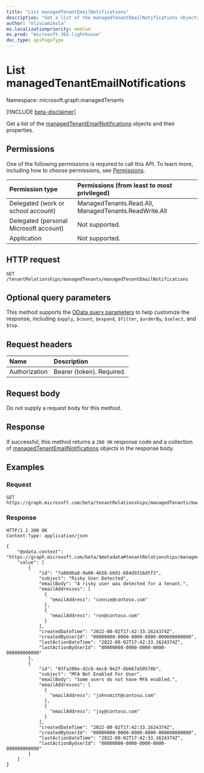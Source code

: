 ```yaml
---
title: "List managedTenantEmailNotifications"
description: "Get a list of the managedTenantEmailNotifications objects and their properties."
author: "oliviamikola"
ms.localizationpriority: medium
ms.prod: "microsoft-365-lighthouse"
doc_type: apiPageType
---
```


# List managedTenantEmailNotifications
Namespace: microsoft.graph.managedTenants

[!INCLUDE [beta-disclaimer](../../includes/beta-disclaimer.md)]

Get a list of the [managedTenantEmailNotifications](../resources/managedtenants-managedtenantemailnotification.md) objects and their properties.

## Permissions
One of the following permissions is required to call this API. To learn more, including how to choose permissions, see [Permissions](/graph/permissions-reference).

|Permission type|Permissions (from least to most privileged)|
|:---|:---|
|Delegated (work or school account)|ManagedTenants.Read.All, ManagedTenants.ReadWrite.All|
|Delegated (personal Microsoft account)|Not supported.|
|Application|Not supported.|

## HTTP request

<!-- {
  "blockType": "ignored"
}
-->
``` http
GET /tenantRelationships/managedTenants/managedTenantEmailNotifications
```

## Optional query parameters
This method supports the [OData query parameters](/graph/query-parameters) to help customize the response, including `$apply`, `$count`, `$expand`, `$filter`, `$orderBy`, `$select`, and `$top`.

## Request headers
|Name|Description|
|:---|:---|
|Authorization|Bearer {token}. Required.|

## Request body
Do not supply a request body for this method.

## Response

If successful, this method returns a `200 OK` response code and a collection of [managedTenantEmailNotifications](../resources/managedtenants-managedtenantemailnotification.md) objects in the response body.

## Examples

### Request

``` http
GET https://graph.microsoft.com/beta/tenantRelationships/managedTenants/managedTenantEmailNotifications
```

### Response
<!-- {
  "blockType": "response",
  "truncated": true,
  "@odata.type": "Collection(microsoft.graph.managedTenants.managedTenantEmailNotifications)"
}
-->
``` http
HTTP/1.1 200 OK
Content-Type: application/json

{
    "@odata.context": "https://graph.microsoft.com/beta/$metadata#tenantRelationships/managedTenants/managedTenantEmailNotifications",
    "value": [
        {
            "id": "7a80d6a8-9a00-4b58-b691-684d9316d5f3",
            "subject": "Risky User Detected",
            "emailBody": "A risky user was detected for a tenant.",
            "emailAddresses": [
              {
                "emailAddress": "connie@contoso.com"
              },
              {
                "emailAddress": "ron@contoso.com"
              }
            ],
            "createdDateTime": "2022-08-02T17:42:33.1624374Z",
            "createdByUserId": "00000000-0000-0000-0000-000000000000",
            "lastActionDateTime": "2022-08-02T17:42:33.1624374Z",
            "lastActionByUserId": "00000000-0000-0000-0000-000000000000"
        },
        {
            "id": "03fa206e-d2cb-4ec8-9e2f-8b667a50578b",
            "subject": "MFA Not Enabled For User",
            "emailBody": "Some users do not have MFA enabled.",
            "emailAddresses": [
              {
                "emailAddress": "johnsmith@contoso.com"
              },
              {
                "emailAddress": "joy@contoso.com"
              }
            ],
            "createdDateTime": "2022-08-02T17:42:33.1624374Z",
            "createdByUserId": "00000000-0000-0000-0000-000000000000",
            "lastActionDateTime": "2022-08-02T17:42:33.1624374Z",
            "lastActionByUserId": "00000000-0000-0000-0000-000000000000"
        }
    ]
}
```
